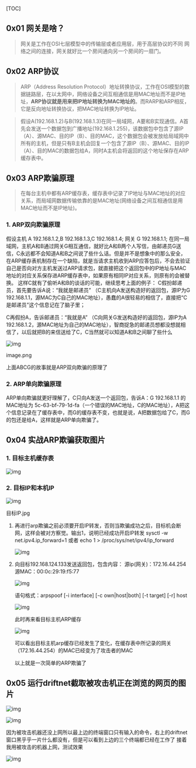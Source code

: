 [TOC]

## 0x01 网关是啥？

> 网关是工作在OSI七层模型中的传输层或者应用层，用于高层协议的不同
> 网络之间的连接，网关就好比一个房间通向另一个房间的一扇门。

## 0x02 ARP协议

> ARP（Address Resolution Protocol）地址转换协议，工作在OSI模型的数据链路层，在以太网中，网络设备之间互相通信是用MAC地址而不是IP地址，**ARP协议就是用来把IP地址转换为MAC地址的**。而RARP和ARP相反，它是反向地址转换协议，把MAC地址转换为IP地址。

> 假设A(192.168.1.2)与B(192.168.1.3)在同一局域网，A要和B实现通信。A首先会发送一个数据包到广播地址(192.168.1.255)，该数据包中包含了源IP（A）、源MAC、目的IP（B）、目的MAC，这个数据包会被发放给局域网中所有的主机，但是只有B主机会回复一个包含了源IP（B）、源MAC、目的IP（A）、目的MAC的数据包给A，同时A主机会将返回的这个地址保存在ARP缓存表中。

## 0x03 ARP欺骗原理

> 在每台主机中都有ARP缓存表，缓存表中记录了IP地址与MAC地址的对应关系，而局域网数据传输依靠的是MAC地址(网络设备之间互相通信是用MAC地址而不是IP地址)。

###  1. ARP双向欺骗原理

假设主机 A 192.168.1.2,B 192.168.1.3,C 192.168.1.4; 网关 G 192.168.1.1; 在同一局域网，主机A和B通过网关G相互通信，就好比A和B两个人写信，由邮递员G送信，C永远都不会知道A和B之间说了些什么话。但是并不是想象中的那么安全，在ARP缓存表机制存在一个缺陷，就是当请求主机收到ARP应答包后，不会去验证自己是否向对方主机发送过ARP请求包，就直接把这个返回包中的IP地址与MAC地址的对应关系保存进ARP缓存表中，如果原有相同IP对应关系，则原有的会被替换。
这样C就有了偷听A和B的谈话的可能，继续思考上面的例子：
C假扮邮递员，首先要告诉A说：“我就是邮递员” （C主机向A发送构造好的返回包，源IP为G 192.168.1.1，源MAC为C自己的MAC地址），愚蠢的A很轻易的相信了，直接把“C是邮递员”这个信息记在了脑子里；

C再假扮A，告诉邮递员：“我就是A” （C向网关G发送构造好的返回包，源IP为A 192.168.1.2，源MAC地址为自己的MAC地址），智商捉急的邮递员想都没想就相信了，以后就把B的来信送给了C，C当然就可以知道A和B之间聊了些什么

![img](中间人攻击—ARP欺骗的原理、实战及防御.assets/7216746-a913e418e4c51bfc.webp)

image.png

上面ABCG的故事就是ARP双向欺骗的原理了

###  2. ARP单向欺骗原理

ARP单向欺骗就更好理解了，C只向A发送一个返回包，告诉A：G 192.168.1.1 的MAC地址为 5c-63-bf-79-1d-fa（一个错误的MAC地址，C的MAC地址），A把这个信息记录在了缓存表中，而G的缓存表不变，也就是说，A把数据包给了C，而G的包还是给A，这样就是ARP单向欺骗了。

## 0x04 实战ARP欺骗获取图片

### 1. 目标主机缓存表

![img](中间人攻击—ARP欺骗的原理、实战及防御.assets/7216746-ab666635b85b7e3a.webp)

### 2. 目标IP和本机IP

![img](中间人攻击—ARP欺骗的原理、实战及防御.assets/7216746-ce3850b3dc029599.webp)

目标IP.jpg

1. 再进行arp欺骗之前必须要开启IP转发，否则当欺骗成功之后，目标机会断网，这样会被对方察觉。输出1，说明已经成功开启IP转发
   sysctl -w net.ipv4.ip_forward=1 或者 echo 1 > /proc/sys/net/ipv4/ip_forward

   ![img](中间人攻击—ARP欺骗的原理、实战及防御.assets/7216746-de9ef84fb577bef4.webp)

2. 向目标192.168.124.133发送返回包，包含内容：
   源ip(网关)：172.16.44.254
   源MAC：00:0c:29:19:f5:77

   ![img](中间人攻击—ARP欺骗的原理、实战及防御.assets/7216746-c172d45d6b0b74f4.webp)

   

   语句格式：arpspoof [-i interface] [-c own|host|both] [-t target] [-r] host

   ![img](中间人攻击—ARP欺骗的原理、实战及防御.assets/7216746-b7270d559c3c56ad.webp)

   

   此时再来看目标主机ARP缓存

   ![img](中间人攻击—ARP欺骗的原理、实战及防御.assets/7216746-3b216451576e8b49.webp)

   可以看出目标主机arp缓存已经发生了变化，在缓存表中所记录的网关（172.16.44.254）的MAC已经变为了攻击者的MAC

   以上就是一次简单的ARP欺骗了

## 0x05 运行driftnet截取被攻击机正在浏览的网页的图片

![img](中间人攻击—ARP欺骗的原理、实战及防御.assets/7216746-ac09a314386748ce.webp)



![img](中间人攻击—ARP欺骗的原理、实战及防御.assets/7216746-b25dba17e97adafb.webp)



因为被攻击机器还没上网所以最上边的终端窗口只有输入的命令，右上的driftnet窗口黑乎乎一片什么都没有，但是可以看到上边的三个终端都已经在工作了
接着我用被攻击的机器上网，测试效果

![img](中间人攻击—ARP欺骗的原理、实战及防御.assets/7216746-97ff08af39cc6c83.webp)

